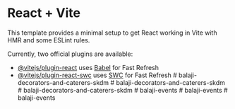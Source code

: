 # React + Vite

This template provides a minimal setup to get React working in Vite with HMR and some ESLint rules.

Currently, two official plugins are available:

- [@vitejs/plugin-react](https://github.com/vitejs/vite-plugin-react/blob/main/packages/plugin-react/README.md) uses [Babel](https://babeljs.io/) for Fast Refresh
- [@vitejs/plugin-react-swc](https://github.com/vitejs/vite-plugin-react-swc) uses [SWC](https://swc.rs/) for Fast Refresh
#   b a l a j i - d e c o r a t o r s - a n d - c a t e r e r s - s k d m  
 #   b a l a j i - d e c o r a t o r s - a n d - c a t e r e r s - s k d m  
 #   b a l a j i - d e c o r a t o r s - a n d - c a t e r e r s - s k d m  
 #   b a l a j i - e v e n t s  
 #   b a l a j i - e v e n t s  
 #   b a l a j i - e v e n t s  
 